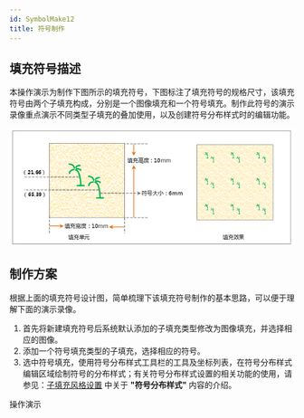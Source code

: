 ```yaml
---
id: SymbolMake12
title: 符号制作
---
```

## 填充符号描述

本操作演示为制作下图所示的填充符号，下图标注了填充符号的规格尺寸，该填充符号由两个子填充构成，分别是一个图像填充和一个符号填充。制作此符号的演示录像重点演示不同类型子填充的叠加使用，以及创建符号分布样式时的编辑功能。

![](img/SymbolMake12.png)  

  
## 制作方案

根据上面的填充符号设计图，简单梳理下该填充符号制作的基本思路，可以便于理解下面的演示录像。

1. 首先将新建填充符号后系统默认添加的子填充类型修改为图像填充，并选择相应的图像。
2. 添加一个符号填充类型的子填充，选择相应的符号。
3. 选中符号填充，使用符号分布样式工具栏的工具及坐标列表，在符号分布样式编辑区域绘制符号的分布样式；有关符号分布样式设置的相关功能的使用，请参见：[子填充风格设置](SymFillEditor4) 中关于 **"符号分布样式"** 内容的介绍。

操作演示

  
